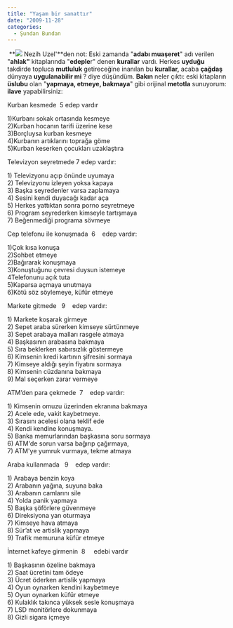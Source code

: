 ```yaml
---
title: "Yaşam bir sanattır"
date: "2009-11-28"
categories: 
  - Şundan Bundan
---
```


 **![](/uploads/image/rodin.jpg) Nezih Uzel'**den not: Eski zamanda "**adabı muaşeret**" adı verilen "**ahlak"** kitaplarında "**edeple**r" denen **kurallar** vardı. Herkes **uyduğu** takdirde topluca **mutluluk** getireceğine inanılan bu **kurallar,** acaba **çağdaş** dünyaya **uygulanabilir mi** ? diye düşündüm. **Bakın** neler çıktı: eski kitapların **üslubu** olan "**yapmaya, etmeye, bakmaya**" gibi orijinal **metotla** sunuyorum: **ilave** yapabilirsiniz:

Kurban kesmede  5 edep vardır

1)Kurbanı sokak ortasında kesmeye  
2)Kurban hocanın tarifi üzerine kese  
3)Borçluysa kurban kesmeye  
4)Kurbanın artıklarını toprağa göme  
5)Kurban keserken çocukları uzaklaştıra

Televizyon seyretmede 7 edep vardır:  
  
1) Televizyonu açıp önünde uyumaya  
2) Televizyonu izleyen yoksa kapaya  
3) Başka seyredenler varsa zaplamaya  
4) Sesini kendi duyacağı kadar aça  
5) Herkes yattıktan sonra porno seyretmeye  
6) Program seyrederken kimseyle tartışmaya  
7) Beğenmediği programa sövmeye  
  
Cep telefonu ile konuşmada  6    edep vardır:

1)Çok kısa konuşa  
2)Sohbet etmeye  
2)Bağırarak konuşmaya  
3)Konuştuğunu çevresi duysun istemeye  
4Telefonunu açık tuta  
5)Kaparsa açmaya unutmaya  
6)Kötü söz söylemeye, küfür etmeye

Markete gitmede   9    edep vardır:

1) Markete koşarak girmeye  
2) Sepet araba sürerken kimseye sürtünmeye  
3) Sepet arabaya malları rasgele atmaya  
4) Başkasının arabasına bakmaya   
5) Sıra beklerken sabırsızlık göstermeye  
6) Kimsenin kredi kartının şifresini sormaya  
7) Kimseye aldığı şeyin fiyatını sormaya  
8) Kimsenin cüzdanına bakmaya  
9) Mal seçerken zarar vermeye

ATM’den para çekmede  7    edep vardır:

1) Kimsenin omuzu üzerinden ekranına bakmaya  
2) Acele ede, vakit kaybetmeye.  
3) Sırasını acelesi olana teklif ede  
4) Kendi kendine konuşmaya.  
5) Banka memurlarından başkasına soru sormaya  
6) ATM'de sorun varsa bağırıp çağırmaya,  
7) ATM'ye yumruk vurmaya, tekme atmaya

Araba kullanmada   9    edep vardır:

1) Arabaya benzin koya  
2) Arabanın yağına, suyuna baka  
3) Arabanın camlarını sile  
4) Yolda panik yapmaya  
5) Başka şöförlere güvenmeye  
6) Direksiyona yan oturmaya  
7) Kimseye hava atmaya  
8) Sür’at ve artislik yapmaya  
9) Trafik memuruna küfür etmeye

İnternet kafeye girmenin  8     edebi vardır

1) Başkasının özeline bakmaya  
2) Saat ücretini tam ödeye  
3) Ücret öderken artislik yapmaya  
4) Oyun oynarken kendini kaybetmeye  
5) Oyun oynarken küfür etmeye  
6) Kulaklık takınca yüksek sesle konuşmaya  
7) LSD monitörlere dokunmaya   
8) Gizli sigara içmeye
